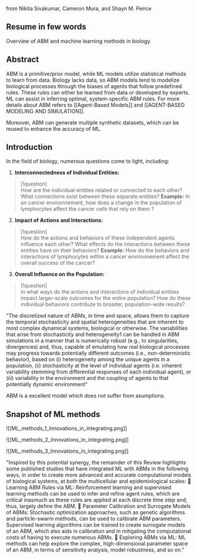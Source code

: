 from Nikita Sivakumar, Cameron Mura, and Shayn M. Peirce
## Resume in few words
Overview of ABM  and machine learning methods in biology

## Abstract
ABM is a primitive/prior model, while ML models utilize statistical methods to learn from data. Biology lacks data, so ABM models tend to modelize biological processes through the biases of agents that follow predefined rules. These rules can either be learned from data or developed by experts. ML can assist in inferring optimal, system-specific ABM rules. For more details about ABM refers to [[Agent-Based Models]] and [[AGENT-BASED MODELING AND SIMULATION]].

Moreover, ABM can generate multiple synthetic datasets, which can be reused to enhance the accuracy of ML.



## Introduction 
In the field of biology, numerous questions come to light, including:

1. **Interconnectedness of Individual Entities:**
>[!question]  
> How are the individual entities related or connected to each other?
> What connections exist between these separate entities?
**Example:** In an cancer environnement, how does a change in the population of  lymphocytes  affect the cancer cells that rely on them ?

2. **Impact of Actions and Interactions:**
>[!question]  
>How do the actions and behaviors of these independent agents influence each other?
>What effects do the interactions between these entities have on their behaviors?
>**Example:** How do the behaviors and interactions of lymphocytes  within a cancer environnement affect the overall success of the cancer?

3. **Overall Influence on the Population:**
>[!question]  
> In what ways do the actions and interactions of individual entities impact larger-scale outcomes for the entire population?
>How do these individual behaviors contribute to broader, population-wide results?

"The discretized nature of ABMs, in time and space, allows them to capture the temporal stochasticity and spatial heterogeneities that are inherent to most complex dynamical systems, biological or otherwise. The variabilities that arise from stochasticity and heterogeneity1 can be handled in ABM simulations in a manner that is numerically robust (e.g., to singularities, divergences) and, thus, capable of emulating how real biological processes may progress towards potentially different outcomes (i.e., non-deterministic behavior), based on (i) heterogeneity among the unique agents in a population, (ii) stochasticity at the level of individual agents (i.e. inherent variability stemming from differential responses of each individual agent), or (iii) variability in the environment and the coupling of agents to that potentially dynamic environment" 

ABM is a excellent model which does not suffer from asumptions.



## Snapshot of ML methods
![[ML_methods_1_Innovations_in_integrating.png]]

![[ML_methods_2_Innovations_in_integrating.png]]

![[ML_methods_3_Innovations_in_integrating.png]]


"Inspired by this potential synergy, the remainder of this Review highlights some published studies that have integrated ML with ABMs in the following ways, in order to create more advanced and accurate computational models of biological systems, at both the multicellular and epidemiological scales:  Learning ABM Rules via ML: Reinforcement learning and supervised learning methods can be used to infer and refine agent rules, which are critical inasmuch as these rules are applied at each discrete time step and, thus, largely define the ABM.  Parameter Calibration and Surrogate Models of ABMs: Stochastic optimization approaches, such as genetic algorithms and particle-swarm methods, can be used to calibrate ABM parameters. Supervised learning algorithms can be trained to create surrogate models of an ABM, which also aids in calibration and in mitigating the computational costs of having to execute numerous ABMs.  Exploring ABMs via ML: ML methods can help explore the complex, high-dimensional parameter space of an ABM, in terms of sensitivity analysis, model robustness, and so on."